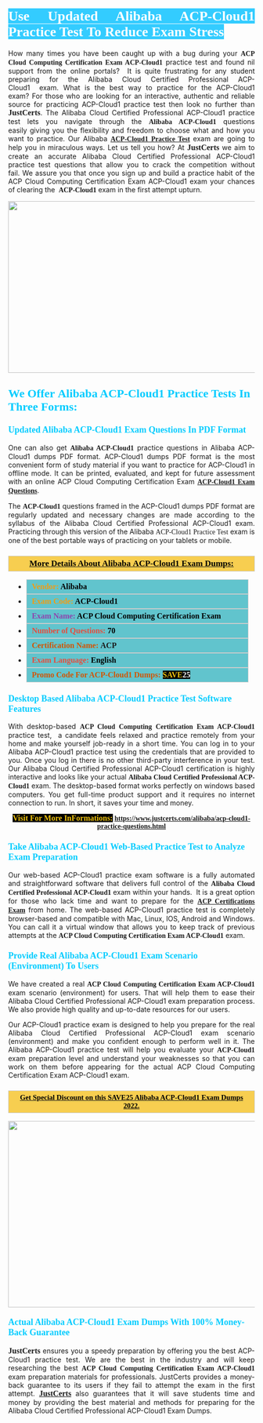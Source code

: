 <h1 style="text-align: justify;"><span style="color:#ffffff;"><span style="font-family:Georgia,serif;"><strong><span style="background-color:#33ccff;">Use Updated Alibaba ACP-Cloud1 Practice Test To Reduce Exam Stress</span></strong></span></span></h1>

<p style="text-align: justify;">How many times you have been caught up with a bug during your <span style="font-family:Georgia,serif;"><strong>ACP Cloud Computing Certification Exam ACP-Cloud1</strong></span> practice test and found nil support from the online portals?  It is quite frustrating for any student preparing for the Alibaba Cloud Certified Professional ACP-Cloud1  exam. What is the best way to practice for the ACP-Cloud1 exam? For those who are looking for an interactive, authentic and reliable source for practicing ACP-Cloud1 practice test then look no further than <span style="font-size:16px;"><span style="font-family:Georgia,serif;"><strong>JustCerts</strong></span></span>. The Alibaba Cloud Certified Professional ACP-Cloud1 practice test lets you navigate through the <span style="font-family:Georgia,serif;"><strong>Alibaba ACP-Cloud1</strong></span> questions easily giving you the flexibility and freedom to choose what and how you want to practice. Our Alibaba <span style="font-family:Georgia,serif;"><strong><a href="https://www.justcerts.com/alibaba/acp-cloud1-practice-questions.html">ACP-Cloud1 Practice Test</a></strong></span> exam are going to help you in miraculous ways. Let us tell you how? At <span style="font-family:Georgia,serif;"><span style="font-size:16px;"><strong>JustCerts</strong></span></span> we aim to create an accurate Alibaba Cloud Certified Professional ACP-Cloud1 practice test questions that allow you to crack the competition without fail. We assure you that once you sign up and build a practice habit of the ACP Cloud Computing Certification Exam ACP-Cloud1 exam your chances of clearing the <span style="font-family:Georgia,serif;"><strong> ACP-Cloud1</strong></span> exam in the first attempt upturn.</p>

<p style="text-align: center;"><a href="https://www.justcerts.com/alibaba/acp-cloud1-practice-questions.html"><img alt="" src="https://i.imgur.com/tWVNC2Y.jpg" style="width: 720px; height: 350px;" /></a></p>

<h2 style="margin-right:0in; margin-left:0in"><span style="color:#00ccff;"><span style="font-family:Georgia,serif;"><strong><span style="font-size:18pt">We Offer Alibaba ACP-Cloud1 Practice Tests In Three Forms:</span></strong></span></span></h2>

<h3 style="margin-right:0in; margin-left:0in"><span style="color:#00ccff;"><span style="font-family:Georgia,serif;"><strong><span style="font-size:13.5pt">Updated Alibaba ACP-Cloud1 Exam Questions In PDF Format</span></strong></span></span></h3>

<p style="text-align: justify;">One can also get <span style="font-family:Georgia,serif;"><strong>Alibaba ACP-Cloud1</strong></span> practice questions in Alibaba ACP-Cloud1 dumps PDF format. ACP-Cloud1 dumps PDF format is the most convenient form of study material if you want to practice for ACP-Cloud1 in offline mode. It can be printed, evaluated, and kept for future assessment with an online ACP Cloud Computing Certification Exam <span style="font-family:Georgia,serif;"><strong><a href="https://www.justcerts.com/alibaba/acp-cloud1-practice-questions.html">ACP-Cloud1 Exam Questions</a></strong></span>.</p>

<p style="text-align: justify;">The <span style="font-family:Georgia,serif;"><strong> ACP-Cloud1</strong></span> questions framed in the ACP-Cloud1 dumps PDF format are regularly updated and necessary changes are made according to the syllabus of the Alibaba Cloud Certified Professional ACP-Cloud1 exam. Practicing through this version of the Alibaba <span style="font-family:Georgia,serif;">ACP-Cloud1 Practice Test</span> exam is one of the best portable ways of practicing on your tablets or mobile.</p>

<h3 style="background: #f7ce50; border: 1px solid rgb(204, 204, 204); padding: 5px 10px; text-align: center;"><span style="font-family:Georgia,serif;"><u><u><span style="color:#000000;"><span style="font-size:11pt"><span style="line-height:normal"><b><span style="font-size:13.0pt"><span cambria="">More Details About Alibaba ACP-Cloud1 Exam Dumps:</span></span></b></span></span></span></u></u></span></h3>

<ul>
	<li style="margin:0cm 10pt">
	<div style="background:#61c4cd; border: 1px solid rgb(204, 204, 204); padding: 5px 10px; text-align: justify;"><span style="font-family:Georgia,serif;"><span style="font-size:11pt"><span style="line-height:normal"><b><span style="font-size:12.0pt"><span new="" roman="" times=""><span style="color:#f39c12;">Vendor:</span> <span style="color:#000000;">Alibaba</span></span></span></b></span></span></span></div>
	</li>
	<li style="margin:0cm 10pt">
	<div style="background: #61c4cd; border: 1px solid rgb(204, 204, 204); padding: 5px 10px; text-align: justify;"><span style="font-family:Georgia,serif;"><span style="font-size:11pt"><span style="line-height:normal"><b><span style="font-size:12.0pt"><span new="" roman="" times=""><span style="color:#f39c12;">Exam Code:</span> <span style="color:#000000;">ACP-Cloud1</span></span></span></b></span></span></span></div>
	</li>
	<li style="margin:0cm 10pt">
	<div style="background: #61c4cd; border: 1px solid rgb(204, 204, 204); padding: 5px 10px; text-align: justify;"><span style="font-family:Georgia,serif;"><span style="font-size:11pt"><span style="line-height:normal"><b><span style="font-size:12.0pt"><span new="" roman="" times=""><span style="color:#8e44ad;">Exam Name:</span> <span style="color:#000000;">ACP Cloud Computing Certification Exam</span></span></span></b></span></span></span></div>
	</li>
	<li style="margin:0cm 10pt">
	<div style="background: #61c4cd; border: 1px solid rgb(204, 204, 204); padding: 5px 10px;"><span style="font-family:Georgia,serif;"><span style="font-size:11pt"><span style="line-height:normal"><b><span style="font-size:12.0pt"><span new="" roman="" times=""><span style="color:#e74c3c;">Number of Questions:</span><span style="color:#000000;"><span style="color:#f1c40f;"> </span>70</span></span></span></b></span></span></span></div>
	</li>
	<li style="margin:0cm 10pt">
	<div style="background: #61c4cd; border: 1px solid rgb(204, 204, 204); padding: 5px 10px; text-align: justify;"><span style="font-family:Georgia,serif;"><span style="font-size:11pt"><span style="line-height:normal"><b><span style="font-size:12.0pt"><span new="" roman="" times=""><span style="color:#d35400;">Certification Name:</span> ACP</span></span></b></span></span></span></div>
	</li>
	<li style="margin:0cm 10pt">
	<div style="background: #61c4cd; border: 1px solid rgb(204, 204, 204); padding: 5px 10px; text-align: justify;"><span style="font-family:Georgia,serif;"><span style="font-size:11pt"><span style="line-height:normal"><b><span style="font-size:12.0pt"><span new="" roman="" times=""><span style="color:#e74c3c;">Exam Language:</span> <span style="color:#000000;">English</span></span></span></b></span></span></span></div>
	</li>
	<li style="margin:0cm 10pt">
	<div style="background: #61c4cd; border: 1px solid rgb(204, 204, 204); padding: 5px 10px;"><span style="font-family:Georgia,serif;"><span style="font-size:11pt"><span style="line-height:normal"><b><span style="font-size:12.0pt"><span new="" roman="" times=""><span style="color:#d35400;">Promo Code For ACP-Cloud1 Dumps:</span><span style="color:#f1c40f;"> <span style="background-color:#000000;">SAVE</span></span><span style="color:#ffffff;"><span style="background-color:#000000;">25</span></span></span></span></b></span></span></span></div>
	</li>
</ul>

<h3 style="margin-right:0in; margin-left:0in"><span style="color:#00ccff;"><span style="font-family:Georgia,serif;"><strong><span style="font-size:13.5pt">Desktop Based Alibaba ACP-Cloud1 Practice Test Software Features</span></strong></span></span></h3>

<p style="text-align: justify;">With desktop-based <span style="font-family:Georgia,serif;"><strong>ACP Cloud Computing Certification Exam ACP-Cloud1</strong></span> practice test,  a candidate feels relaxed and practice remotely from your home and make yourself job-ready in a short time. You can log in to your Alibaba ACP-Cloud1 practice test using the credentials that are provided to you. Once you log in there is no other third-party interference in your test. Our Alibaba Cloud Certified Professional ACP-Cloud1 certification is highly interactive and looks like your actual <span style="font-family:Georgia,serif;"><strong>Alibaba Cloud Certified Professional ACP-Cloud1</strong></span> exam. The desktop-based format works perfectly on windows based computers. You get full-time product support and it requires no internet connection to run. In short, it saves your time and money.</p>

<p style="text-align: center;"><span style="font-family:Georgia,serif;"><strong><span style="font-size:16px;"><span style="color:#f1c40f;"><span style="background-color:#000000;">Visit For More InFormations:</span></span></span> <a href="https://www.justcerts.com/alibaba/acp-cloud1-practice-questions.html">https://www.justcerts.com/alibaba/acp-cloud1-practice-questions.html</a></strong></span></p>

<h3 style="margin-right:0in; margin-left:0in"><span style="color:#00ccff;"><span style="font-family:Georgia,serif;"><strong><span style="font-size:13.5pt">Take Alibaba ACP-Cloud1 Web-Based Practice Test to Analyze Exam Preparation</span></strong></span></span></h3>

<p style="text-align: justify;">Our web-based ACP-Cloud1 practice exam software is a fully automated and straightforward software that delivers full control of the <span style="font-family:Georgia,serif;"><strong>Alibaba Cloud Certified Professional ACP-Cloud1</strong></span> exam within your hands.  It is a great option for those who lack time and want to prepare for the <a href="https://www.justcerts.com/alibaba/acp-certification-exams.html"><span style="font-family:Georgia,serif;"><strong>ACP Certifications Exam</strong></span></a> from home. The web-based ACP-Cloud1 practice test is completely browser-based and compatible with Mac, Linux, IOS, Android and Windows. You can call it a virtual window that allows you to keep track of previous attempts at the <span style="font-family:Georgia,serif;"><strong>ACP Cloud Computing Certification Exam ACP-Cloud1</strong></span> exam.</p>

<h3 style="margin-right:0in; margin-left:0in"><span style="color:#00ccff;"><span style="font-family:Georgia,serif;"><strong><span style="font-size:13.5pt">Provide Real Alibaba ACP-Cloud1 Exam Scenario (Environment) To Users</span></strong></span></span></h3>

<p style="text-align: justify;">We have created a real <span style="font-family:Georgia,serif;"><strong>ACP Cloud Computing Certification Exam ACP-Cloud1</strong></span> exam scenario (environment) for users. That will help them to ease their Alibaba Cloud Certified Professional ACP-Cloud1 exam preparation process. We also provide high quality and up-to-date resources for our users.</p>

<p style="text-align: justify;">Our ACP-Cloud1 practice exam is designed to help you prepare for the real Alibaba Cloud Certified Professional ACP-Cloud1 exam scenario (environment) and make you confident enough to perform well in it. The Alibaba ACP-Cloud1 practice test will help you evaluate your <span style="font-family:Georgia,serif;"><strong> ACP-Cloud1</strong></span> exam preparation level and understand your weaknesses so that you can work on them before appearing for the actual ACP Cloud Computing Certification Exam ACP-Cloud1 exam.</p>

<h3 style="background: rgb(247, 206, 80); border: 1px solid rgb(204, 204, 204); padding: 5px 10px; text-align: center;"><span style="font-family:Georgia,serif;"><u><span style="color:#000000;"><span style="font-size:11pt;"><span style="line-height:normal;"><b><span cambria="">Get Special Discount on this SAVE25 Alibaba ACP-Cloud1 Exam Dumps 2022.</span></b></span></span></span></u></span></h3>

<p style="text-align: center;"><a href="https://www.justcerts.com/alibaba/acp-cloud1-practice-questions.html"><img alt="" src="https://i.imgur.com/4WupoFA.jpg" style="width: 720px; height: 380px;" /></a></p>

<h4 style="margin-right: 0in; margin-left: 0in;"><span style="color:#00ccff;"><span style="font-family:Georgia,serif;"><strong><span style="font-size:13.5pt">Actual Alibaba ACP-Cloud1 Exam Dumps With 100% Money-Back Guarantee</span></strong></span></span></h4>

<p style="text-align: justify;"><span style="font-size:16px;"><span style="font-family:Georgia,serif;"><strong>JustCerts</strong></span></span> ensures you a speedy preparation by offering you the best ACP-Cloud1 practice test. We are the best in the industry and will keep researching the best <span style="font-family:Georgia,serif;"><strong>ACP Cloud Computing Certification Exam ACP-Cloud1</strong></span> exam preparation materials for professionals. JustCerts provides a money-back guarantee to its users if they fail to attempt the exam in the first attempt. <a href="https://www.justcerts.com/"><span style="font-size:16px;"><span style="font-family:Georgia,serif;"><strong>JustCerts</strong></span></span></a> also guarantees that it will save students time and money by providing the best material and methods for preparing for the Alibaba Cloud Certified Professional ACP-Cloud1 Exam Dumps.</p>
